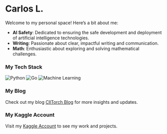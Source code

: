 # Carlos L.

Welcome to my personal space! Here’s a bit about me:

- **AI Safety**: Dedicated to ensuring the safe development and deployment of artificial intelligence technologies.
- **Writing**: Passionate about clear, impactful writing and communication.
- **Math**: Enthusiastic about exploring and solving mathematical challenges.

### My Tech Stack

![Python](https://img.shields.io/badge/Python-3776AB?style=flat&logo=python&logoColor=white)
![Go](https://img.shields.io/badge/Go-00ADD8?style=flat&logo=go&logoColor=white)
![Machine Learning](https://img.shields.io/badge/Machine%20Learning-F7C800?style=flat&logo=google-cloud&logoColor=white)

### My Blog

Check out my blog [CllTorch Blog](https://cllspy.github.io/CllTorch-Blog/) for more insights and updates.

### My Kaggle Account

Visit my [Kaggle Account](https://www.kaggle.com/carloscll) to see my work and projects.
